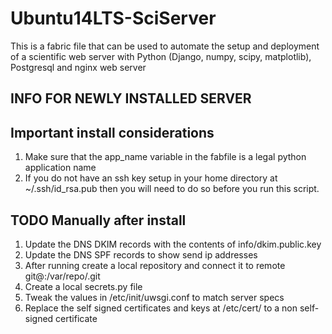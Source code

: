Ubuntu14LTS-SciServer
=====================

This is a fabric file that can be used to automate the setup and deployment of a scientific web server with Python (Django, numpy, scipy, matplotlib), Postgresql and nginx web server

## INFO FOR NEWLY INSTALLED SERVER ##

## Important install considerations ##
1. Make sure that the app_name variable in the fabfile is a legal python
application name
2. If you do not have an ssh key setup in your home directory at
~/.ssh/id_rsa.pub then you will need to do so before you run this script.

## TODO Manually after install ##
1. Update the DNS DKIM records with the contents of info/dkim.public.key
2. Update the DNS SPF records to show send ip addresses
3. After running create a local repository and connect it to remote 
git@<ip address>:/var/repo/<domain name>.git
4. Create a local secrets.py file 
5. Tweak the values in /etc/init/uwsgi.conf to match server specs
6. Replace the self signed certificates and keys at /etc/cert/ to a non self-signed 
certificate
